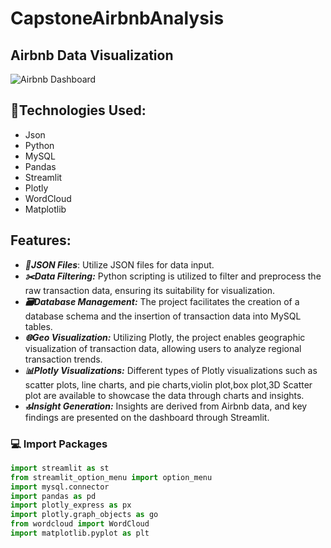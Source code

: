 # CapstoneAirbnbAnalysis

## Airbnb Data Visualization

![Airbnb Dashboard](assets/dashboard.png)

## 🎨Technologies Used:

  * Json
  * Python
  * MySQL
  * Pandas
  * Streamlit
  * Plotly
  * WordCloud
  * Matplotlib

## Features:

* ***📂JSON Files***: Utilize JSON files for data input.
* ***✂️Data Filtering:*** Python scripting is utilized to filter and preprocess the raw transaction data, ensuring its suitability for visualization.
* ***🗃️Database Management:*** The project facilitates the creation of a database schema and the insertion of transaction data into MySQL tables.
* ***🌐Geo Visualization:*** Utilizing Plotly, the project enables geographic visualization of transaction data, allowing users to analyze regional transaction trends.
* ***📊Plotly Visualizations:*** Different types of Plotly visualizations such as scatter plots, line charts, and pie charts,violin plot,box plot,3D Scatter plot are available to showcase the data through charts and insights.
* ***🔝Insight Generation:*** Insights are derived from Airbnb data, and key findings are presented on the dashboard through Streamlit.

### 💻 Import Packages
```python
import streamlit as st
from streamlit_option_menu import option_menu
import mysql.connector
import pandas as pd
import plotly_express as px
import plotly.graph_objects as go
from wordcloud import WordCloud
import matplotlib.pyplot as plt



